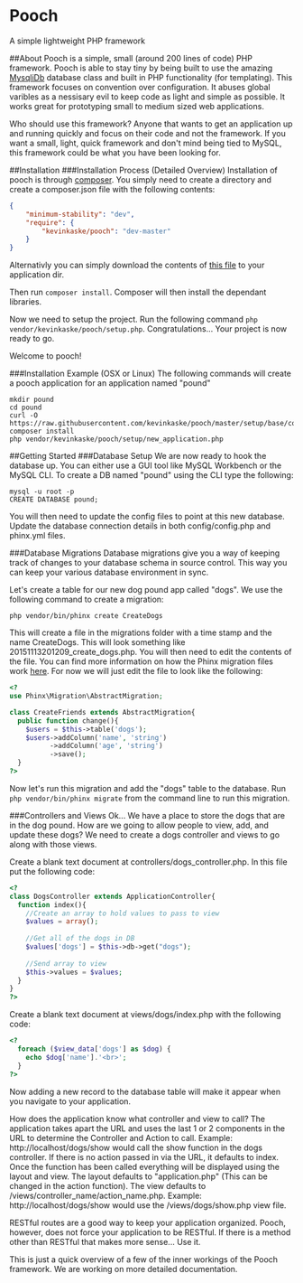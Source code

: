 # Pooch
A simple lightweight PHP framework

##About
Pooch is a simple, small (around 200 lines of code) PHP framework. Pooch is able to stay tiny by being built to use the amazing 
[MysqliDb](https://github.com/joshcam/PHP-MySQLi-Database-Class) database class and built in PHP functionality (for templating). 
This framework focuses on convention over configuration. It abuses global varibles as a nessisary evil to keep code as light and 
simple as possible. It works great for prototyping small to medium sized web applications.

Who should use this framework? Anyone that wants to get an application up and running quickly and focus on their code and not the 
framework. If you want a small, light, quick framework and don't mind being tied to MySQL, this framework could be what you have been 
looking for.

##Installation
###Installation Process (Detailed Overview)
Installation of pooch is through [composer](https://getcomposer.org). You simply need to create a directory and create a composer.json file with the following 
contents:
```json
{
	"minimum-stability": "dev",
	"require": {
		"kevinkaske/pooch": "dev-master"
	}
}
```
Alternativly you can simply download the contents of [this file](https://raw.githubusercontent.com/kevinkaske/pooch/master/setup/base/composer.json) 
to your application dir.

Then run `composer install`. Composer will then install the dependant libraries.

Now we need to setup the project. Run the following command `php vendor/kevinkaske/pooch/setup.php`. Congratulations... Your 
project is now ready to go. 

Welcome to pooch! 

###Installation Example (OSX or Linux)
The following commands will create a pooch application for an application named "pound"
```shell
mkdir pound
cd pound
curl -O https://raw.githubusercontent.com/kevinkaske/pooch/master/setup/base/composer.json
composer install
php vendor/kevinkaske/pooch/setup/new_application.php
```

##Getting Started
###Database Setup
We are now ready to hook the database up. You can either use a GUI tool like MySQL Workbench or the MySQL CLI. To create a DB named 
"pound" using the CLI type the following:
```shell
mysql -u root -p
CREATE DATABASE pound;
```

You will then need to update the config files to point at this new database. Update the database connection details in both 
config/config.php and phinx.yml files.

###Database Migrations
Database migrations give you a way of keeping track of changes to your database schema in source control. This way you can keep your 
various database environment in sync.

Let's create a table for our new dog pound app called "dogs". We use the following command to create a migration:
```shell
php vendor/bin/phinx create CreateDogs
```

This will create a file in the migrations folder with a time stamp and the name CreateDogs. This will look something like
20151113201209_create_dogs.php. You will then need to edit the contents of the file. You can find more information on how 
the Phinx migration files work [here](http://docs.phinx.org/en/latest/). For now we will just edit the file to look like the 
following: 
```php
<?
use Phinx\Migration\AbstractMigration;

class CreateFriends extends AbstractMigration{
  public function change(){
    $users = $this->table('dogs');
    $users->addColumn('name', 'string')
          ->addColumn('age', 'string')
          ->save();
  }
?>
```

Now let's run this migration and add the "dogs" table to the database. Run `php vendor/bin/phinx migrate` from the command line to run 
this migration.

###Controllers and Views
Ok... We have a place to store the dogs that are in the dog pound. How are we going to allow people to view, add, and update these dogs? 
We need to create a dogs controller and views to go along with those views.

Create a blank text document at controllers/dogs_controller.php. In this file put the following code:
```php
<?
class DogsController extends ApplicationController{
  function index(){
    //Create an array to hold values to pass to view
    $values = array();
    
    //Get all of the dogs in DB
    $values['dogs'] = $this->db->get("dogs");
    
    //Send array to view
    $this->values = $values;
  }
}
?>
```

Create a blank text document at views/dogs/index.php with the following code:
```php
<?
  foreach ($view_data['dogs'] as $dog) {
    echo $dog['name'].'<br>';
  }
?>
```

Now adding a new record to the database table will make it appear when you navigate to your application.

How does the application know what controller and view to call? The application takes apart the URL and uses the last 1 or 2 components 
in the URL to determine the Controller and Action to call. Example: http://localhost/dogs/show would call the show function in the dogs 
controller. If there is no action passed in via the URL, it defaults to index. Once the function has been called everything will be 
displayed using the layout and view. The layout defaults to "application.php" (This can be changed in the action function). The view 
defaults to /views/controller_name/action_name.php. Example: http://localhost/dogs/show would use the /views/dogs/show.php view file.

RESTful routes are a good way to keep your application organized. Pooch, however, does not force your application to be RESTful. 
If there is a method other than RESTful that makes more sense... Use it.

This is just a quick overview of a few of the inner workings of the Pooch framework. We are working on more detailed documentation.